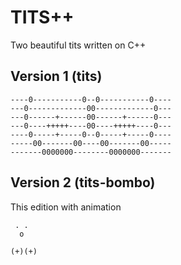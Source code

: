 # TITS++

Two beautiful tits written on C++

## Version 1 (tits)

    ----0-----------0--0-----------0----
    ---0-------------00-------------0---
    ---0------+------00------+------0---
    ---0----+++++----00----+++++----0---
    ----0-----+-----0--0-----+-----0----
    -----00-------00----00-------00-----
    -------0000000--------0000000-------

## Version 2 (tits-bombo)

This edition with animation

     . .
      o
    
    (+)(+)
